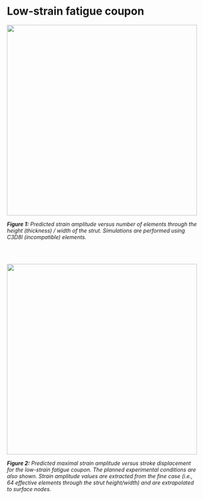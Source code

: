 # Low-strain fatigue coupon

<!--- ![Mesh-refinement-low-strain-coupon](https://raw.githubusercontent.com/kenaycock/Generic-IVC-Filter/master/Fatigue_coupon/Rev1.2/01_low-strain_coupon/01a_low-strain_fatigue_coupon_FEA_mesh_refinement.png) --->
<img src="https://raw.githubusercontent.com/kenaycock/Generic-IVC-Filter/master/Fatigue_coupon/Rev1.2/01_low-strain_fatigue_coupon/01a_low-strain_fatigue_coupon_FEA_mesh_refinement.png" width="500">

***Figure 1:** Predicted strain amplitude versus number of elements through the height (thickness) / width of the strut. Simulations are performed using C3D8I (incompatible) elements.*

<br><br>

<!--- ![Strain-amp-vs-displacement-low-strain-coupon](https://raw.githubusercontent.com/kenaycock/Generic-IVC-Filter/master/Fatigue_coupon/Rev1.2/01_low-strain_coupon/01b_low-strain_fatigue_coupon_strain_amp_vs_stroke_displacement.png) --->
<img src="https://raw.githubusercontent.com/kenaycock/Generic-IVC-Filter/master/Fatigue_coupon/Rev1.2/01_low-strain_fatigue_coupon/01b_low-strain_fatigue_coupon_strain_amp_vs_stroke_displacement.png" width="500">

***Figure 2:** Predicted maximal strain amplitude versus stroke displacement for the low-strain fatigue coupon. The planned experimental conditions are also shown. Strain amplitude values are extracted from the fine case (i.e., 64 effective elements through the strut height/width) and are extrapolated to surface nodes.*
